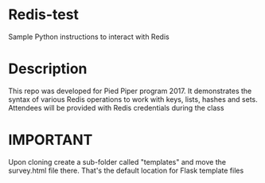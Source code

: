 # Redis-test
Sample Python instructions to interact with Redis
# Description
This repo was developed for Pied Piper program 2017. It demonstrates the syntax of various Redis operations to work with keys, lists, hashes and sets.
Attendees will be provided with Redis credentials during the class
# IMPORTANT
Upon cloning create a sub-folder called "templates" and move the survey.html file there. That's the default location for Flask template files

